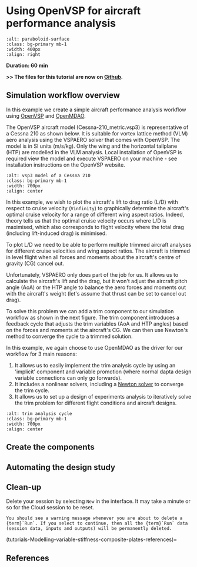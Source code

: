 # Using OpenVSP for aircraft performance analysis

```{image} media/paraboloid_rotation.gif
:alt: paraboloid-surface
:class: bg-primary mb-1
:width: 400px
:align: right
```

**Duration: 60 min**




**>> The files for this tutorial are now on [Github](https://github.com/daptablade/docs/tree/master/mynewbook/Tutorials/parametric-plate-buckling).**


## Simulation workflow overview

In this example we create a simple aircraft performance analysis workflow using [OpenVSP]() and [OpenMDAO](). 

The OpenVSP aircraft model (Cessna-210_metric.vsp3) is representative of a Cessna 210 as shown below. 
It is suitable for vortex lattice method (VLM) aero analysis using the VSPAERO solver that comes with OpenVSP.
The model is in SI units (m/s/kg). 
Only the wing and the horizontal tailplane (HTP) are modelled in the VLM analysis.
Local installation of OpenVSP is required view the model and execute VSPAERO on your machine - see installation instructions on the OpenVSP website. 

```{image} media/parametric-model-1.png
:alt: vsp3 model of a Cessna 210
:class: bg-primary mb-1
:width: 700px
:align: center
```

In this example, we wish to plot the aircraft's lift to drag ratio (L/D) with respect to cruise velocity (`Vinfinity`) to graphically determine the aircraft's optimal cruise velocity for a range of different wing aspect ratios. 
Indeed, theory tells us that the optimal cruise velocity occurs where L/D is maximised, which also corresponds to flight velocity where the total drag (including lift-induced drag) is minimised.

To plot L/D we need to be able to perform multiple trimmed aircraft analyses for different cruise velocities and wing aspect ratios. 
The aircraft is trimmed in level flight when all forces and moments about the aircraft's centre of gravity (CG) cancel out. 

Unfortunately, VSPAERO only does part of the job for us.
It allows us to calculate the aircraft's lift and the drag, but it won't adjust the aircraft pitch angle (AoA) or the HTP angle to balance the aero forces and moments out with the aircraft's weight (let's assume that thrust can be set to cancel out drag). 

To solve this problem we can add a trim component to our simulation workflow as shown in the next figure. The trim component introduces a feedback cycle that adjusts the trim variables (AoA and HTP angles) based on the forces and moments at the aircraft's CG. 
We can then use Newton's method to converge the cycle to a trimmed solution.

In this example, we again choose to use OpenMDAO as the driver for our workflow for 3 main reasons: 
 1. It allows us to easily implement the trim analysis cycle by using an 'implicit' component and variable promotion (where normal dapta design variable connections can only go forwards).
 2. It includes a nonlinear solvers, including a [Newton solver](https://openmdao.org/newdocs/versions/latest/features/building_blocks/solvers/newton.html) to converge the trim cycle.
 3. It allows us to set up a design of experiments analysis to iteratively solve the trim problem for different flight conditions and aircraft designs.

```{image} media/parametric-model-1.png
:alt: trim analysis cycle
:class: bg-primary mb-1
:width: 700px
:align: center
```

## Create the components


## Automating the design study



## Clean-up

Delete your session by selecting `New` in the interface. 
It may take a minute or so for the Cloud session to be reset. 

```{warning}
You should see a warning message whenever you are about to delete a {term}`Run`. If you select to continue, then all the {term}`Run` data (session data, inputs and outputs) will be permanently deleted. 
```

(tutorials-Modelling-variable-stiffness-composite-plates-references)=
## References
